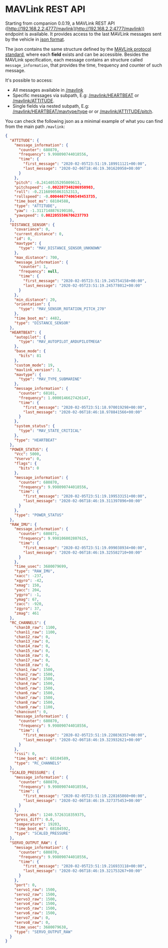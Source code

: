 # MAVLink REST API

Starting from companion 0.0.19, a MAVLink REST API ([http://192.168.2.2:4777/mavlink](http://192.168.2.2:4777/mavlink)) endpoint is available.
It provides access to the last MAVLink messages sent by the vehicle in [json format](https://www.json.org).

The json contains the same structure defined by the [MAVLink protocol standard](https://mavlink.io/en/messages/common.html),
where each **field** exists and can be accessible.
Besides the MAVLink specification, each message contains an structure called `message_information`,
that provides the time, frequency and counter of such message.

It's possible to access:
- All messages available in [/mavlink](http://192.168.2.2:4777/mavlink)
- Specific messages via subpath, E.g: [/mavlink/HEARTBEAT](http://192.168.2.2:4777/mavlink/HEARTBEAT) or [/mavlink/ATTITUDE](http://192.168.2.2:4777/mavlink/ATTITUDE).
- Single fields via nested subpath, E.g: [/mavlink/HEARTBEAT/mavtype/type](http://192.168.2.2:4777/mavlink/HEARTBEAT/mavtype/type) or or [/mavlink/ATTITUDE/pitch](http://192.168.2.2:4777/mavlink/ATTITUDE/pitch).

You can check the following json as a minimal example of what you can find from the main path `/mavlink`:
```json
{
  "ATTITUDE": {
    "message_information": {
      "counter": 680870,
      "frequency": 9.998090744018556,
      "time": {
        "first_message": "2020-02-05T23:51:19.189911121+00:00",
        "last_message": "2020-02-06T18:46:19.301620958+00:00"
      }
    },
    "pitch": -0.24140535295009613,
    "pitchspeed": -0.002207340206950903,
    "roll": -0.21160905063152313,
    "rollspeed": -0.00044677406549453735,
    "time_boot_ms": 68104588,
    "type": "ATTITUDE",
    "yaw": -1.3117148876190186,
    "yawspeed": 0.0022055506706237793
  },
  "DISTANCE_SENSOR": {
    "covariance": 0,
    "current_distance": 0,
    "id": 0,
    "mavtype": {
      "type": "MAV_DISTANCE_SENSOR_UNKNOWN"
    },
    "max_distance": 700,
    "message_information": {
      "counter": 1,
      "frequency": null,
      "time": {
        "first_message": "2020-02-05T23:51:19.245754158+00:00",
        "last_message": "2020-02-05T23:51:19.245778012+00:00"
      }
    },
    "min_distance": 20,
    "orientation": {
      "type": "MAV_SENSOR_ROTATION_PITCH_270"
    },
    "time_boot_ms": 4482,
    "type": "DISTANCE_SENSOR"
  },
  "HEARTBEAT": {
    "autopilot": {
      "type": "MAV_AUTOPILOT_ARDUPILOTMEGA"
    },
    "base_mode": {
      "bits": 81
    },
    "custom_mode": 19,
    "mavlink_version": 3,
    "mavtype": {
      "type": "MAV_TYPE_SUBMARINE"
    },
    "message_information": {
      "counter": 68101,
      "frequency": 1.0000146627426147,
      "time": {
        "first_message": "2020-02-05T23:51:18.970019298+00:00",
        "last_message": "2020-02-06T18:46:18.978841566+00:00"
      }
    },
    "system_status": {
      "type": "MAV_STATE_CRITICAL"
    },
    "type": "HEARTBEAT"
  },
  "POWER_STATUS": {
    "Vcc": 5000,
    "Vservo": 0,
    "flags": {
      "bits": 0
    },
    "message_information": {
      "counter": 680870,
      "frequency": 9.998090744018556,
      "time": {
        "first_message": "2020-02-05T23:51:19.199533151+00:00",
        "last_message": "2020-02-06T18:46:19.311397896+00:00"
      }
    },
    "type": "POWER_STATUS"
  },
  "RAW_IMU": {
    "message_information": {
      "counter": 680871,
      "frequency": 9.998106002807615,
      "time": {
        "first_message": "2020-02-05T23:51:19.099038934+00:00",
        "last_message": "2020-02-06T18:46:19.325582710+00:00"
      }
    },
    "time_usec": 3680079699,
    "type": "RAW_IMU",
    "xacc": -237,
    "xgyro": -42,
    "xmag": 150,
    "yacc": 204,
    "ygyro": -1,
    "ymag": 67,
    "zacc": -920,
    "zgyro": 37,
    "zmag": 461
  },
  "RC_CHANNELS": {
    "chan10_raw": 1100,
    "chan11_raw": 1100,
    "chan12_raw": 0,
    "chan13_raw": 0,
    "chan14_raw": 0,
    "chan15_raw": 0,
    "chan16_raw": 0,
    "chan17_raw": 0,
    "chan18_raw": 0,
    "chan1_raw": 1500,
    "chan2_raw": 1500,
    "chan3_raw": 1500,
    "chan4_raw": 1500,
    "chan5_raw": 1500,
    "chan6_raw": 1500,
    "chan7_raw": 1500,
    "chan8_raw": 1500,
    "chan9_raw": 1100,
    "chancount": 0,
    "message_information": {
      "counter": 680870,
      "frequency": 9.998090744018556,
      "time": {
        "first_message": "2020-02-05T23:51:19.220836357+00:00",
        "last_message": "2020-02-06T18:46:19.323932621+00:00"
      }
    },
    "rssi": 0,
    "time_boot_ms": 68104589,
    "type": "RC_CHANNELS"
  },
  "SCALED_PRESSURE": {
    "message_information": {
      "counter": 680870,
      "frequency": 9.998090744018556,
      "time": {
        "first_message": "2020-02-05T23:51:19.228165860+00:00",
        "last_message": "2020-02-06T18:46:19.327375453+00:00"
      }
    },
    "press_abs": 1240.5726318359375,
    "press_diff": 0.0,
    "temperature": 19203,
    "time_boot_ms": 68104592,
    "type": "SCALED_PRESSURE"
  },
  "SERVO_OUTPUT_RAW": {
    "message_information": {
      "counter": 680870,
      "frequency": 9.998090744018556,
      "time": {
        "first_message": "2020-02-05T23:51:19.216933118+00:00",
        "last_message": "2020-02-06T18:46:19.321753267+00:00"
      }
    },
    "port": 0,
    "servo1_raw": 1500,
    "servo2_raw": 1500,
    "servo3_raw": 1500,
    "servo4_raw": 1500,
    "servo5_raw": 1500,
    "servo6_raw": 1500,
    "servo7_raw": 0,
    "servo8_raw": 0,
    "time_usec": 3680079638,
    "type": "SERVO_OUTPUT_RAW"
  }
}
```
